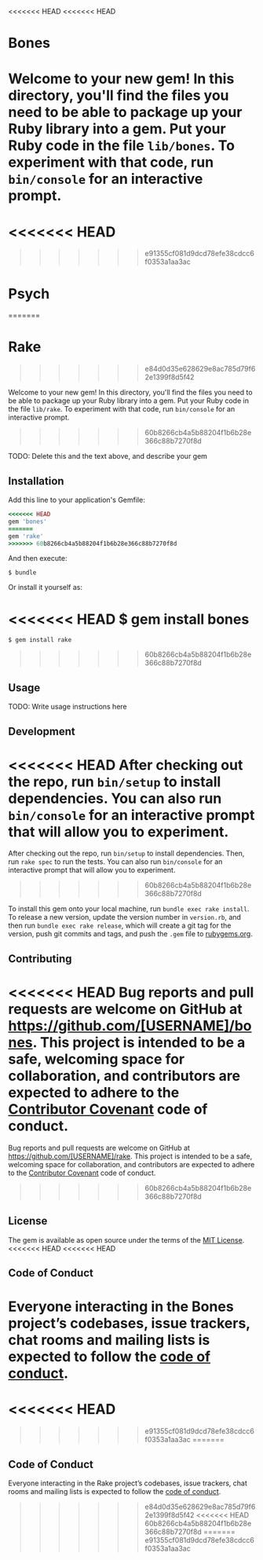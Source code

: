 <<<<<<< HEAD
<<<<<<< HEAD
# Bones

Welcome to your new gem! In this directory, you'll find the files you need to be able to package up your Ruby library into a gem. Put your Ruby code in the file `lib/bones`. To experiment with that code, run `bin/console` for an interactive prompt.
=======
<<<<<<< HEAD
=======
>>>>>>> e91355cf081d9dcd78efe38cdcc6f0353a1aa3ac
# Psych
=======
# Rake
>>>>>>> e84d0d35e628629e8ac785d79f62e1399f8d5f42

Welcome to your new gem! In this directory, you'll find the files you need to be able to package up your Ruby library into a gem. Put your Ruby code in the file `lib/rake`. To experiment with that code, run `bin/console` for an interactive prompt.
>>>>>>> 60b8266cb4a5b88204f1b6b28e366c88b7270f8d

TODO: Delete this and the text above, and describe your gem

## Installation

Add this line to your application's Gemfile:

```ruby
<<<<<<< HEAD
gem 'bones'
=======
gem 'rake'
>>>>>>> 60b8266cb4a5b88204f1b6b28e366c88b7270f8d
```

And then execute:

    $ bundle

Or install it yourself as:

<<<<<<< HEAD
    $ gem install bones
=======
    $ gem install rake
>>>>>>> 60b8266cb4a5b88204f1b6b28e366c88b7270f8d

## Usage

TODO: Write usage instructions here

## Development

<<<<<<< HEAD
After checking out the repo, run `bin/setup` to install dependencies. You can also run `bin/console` for an interactive prompt that will allow you to experiment.
=======
After checking out the repo, run `bin/setup` to install dependencies. Then, run `rake spec` to run the tests. You can also run `bin/console` for an interactive prompt that will allow you to experiment.
>>>>>>> 60b8266cb4a5b88204f1b6b28e366c88b7270f8d

To install this gem onto your local machine, run `bundle exec rake install`. To release a new version, update the version number in `version.rb`, and then run `bundle exec rake release`, which will create a git tag for the version, push git commits and tags, and push the `.gem` file to [rubygems.org](https://rubygems.org).

## Contributing

<<<<<<< HEAD
Bug reports and pull requests are welcome on GitHub at https://github.com/[USERNAME]/bones. This project is intended to be a safe, welcoming space for collaboration, and contributors are expected to adhere to the [Contributor Covenant](http://contributor-covenant.org) code of conduct.
=======
Bug reports and pull requests are welcome on GitHub at https://github.com/[USERNAME]/rake. This project is intended to be a safe, welcoming space for collaboration, and contributors are expected to adhere to the [Contributor Covenant](http://contributor-covenant.org) code of conduct.
>>>>>>> 60b8266cb4a5b88204f1b6b28e366c88b7270f8d

## License

The gem is available as open source under the terms of the [MIT License](https://opensource.org/licenses/MIT).
<<<<<<< HEAD
<<<<<<< HEAD

## Code of Conduct

Everyone interacting in the Bones project’s codebases, issue trackers, chat rooms and mailing lists is expected to follow the [code of conduct](https://github.com/[USERNAME]/bones/blob/master/CODE_OF_CONDUCT.md).
=======
<<<<<<< HEAD
=======
>>>>>>> e91355cf081d9dcd78efe38cdcc6f0353a1aa3ac
=======

## Code of Conduct

Everyone interacting in the Rake project’s codebases, issue trackers, chat rooms and mailing lists is expected to follow the [code of conduct](https://github.com/[USERNAME]/rake/blob/master/CODE_OF_CONDUCT.md).
>>>>>>> e84d0d35e628629e8ac785d79f62e1399f8d5f42
<<<<<<< HEAD
>>>>>>> 60b8266cb4a5b88204f1b6b28e366c88b7270f8d
=======
>>>>>>> e91355cf081d9dcd78efe38cdcc6f0353a1aa3ac
